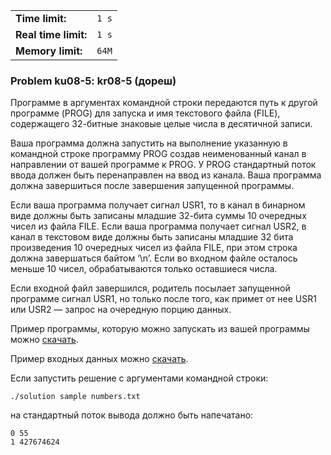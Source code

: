 |                      |       |
|----------------------|-------|
| **Time limit:**      | `1 s` |
| **Real time limit:** | `1 s` |
| **Memory limit:**    | `64M` |


### Problem ku08-5: kr08-5 (дореш)

Программе в аргументах командной строки передаются путь к другой
программе (PROG) для запуска и имя текстового файла (FILE),
содержащего 32-битные знаковые целые числа в десятичной записи.

Ваша программа должна запустить на выполнение указанную в
командной строке программу PROG создав неименованный канал в
направлении от вашей программе к PROG. У PROG стандартный поток
ввода должен быть перенаправлен на ввод из канала. Ваша программа
должна завершиться после завершения запущенной программы.

Если ваша программа получает сигнал USR1, то в канал в бинарном
виде должны быть записаны младшие 32-бита суммы 10 очередных
чисел из файла FILE. Если ваша программа получает сигнал USR2, в
канал в текстовом виде должны быть записаны младшие 32 бита
произведения 10 очередных чисел из файла FILE, при этом строка
должна завершаться байтом ‘\n’. Если во входном файле осталось
меньше 10 чисел, обрабатываются только оставшиеся числа.

Если входной файл завершился, родитель посылает запущенной
программе сигнал USR1, но только после того, как примет от нее
USR1 или USR2 — запрос на очередную порцию данных.

Пример программы, которую можно запускать из вашей программы
можно
[скачать](https://caos.ejudge.ru/ej/client?SID=00000000&prob_id=197&action=194&file=sample.c).

Пример входных данных можно
[скачать](https://caos.ejudge.ru/ej/client?SID=00000000&prob_id=197&action=194&file=numbers.txt).

Если запустить решение с аргументами командной строки:

    
    
    ./solution sample numbers.txt

на стандартный поток вывода должно быть напечатано:

    
    
    0 55
    1 427674624

